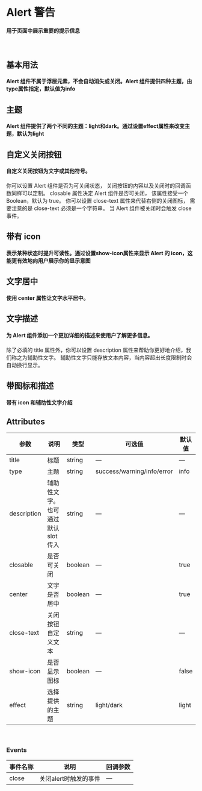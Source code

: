<script setup>
import demo1 from './demo1.vue';
import demo2 from './demo2.vue';
import demo3 from './demo3.vue';
import demo4 from './demo4.vue';
import demo5 from './demo5.vue';
import demo6 from './demo6.vue';
import demo7 from './demo7.vue';
import preview from '@/components/preview.vue';
</script>

# Alert 警告

#### 用于页面中展示重要的提示信息

<br/>

## 基本用法
#### Alert 组件不属于浮层元素，不会自动消失或关闭。Alert 组件提供四种主题，由type属性指定，默认值为info
<div class="source">
  <demo1/>
</div>
<preview compName="alert" demoName="demo1"/>


## 主题
#### Alert 组件提供了两个不同的主题：light和dark。通过设置effect属性来改变主题，默认为light
<div class="source">
  <demo2/>
</div>
<preview compName="alert" demoName="demo2"/>


## 自定义关闭按钮
#### 自定义关闭按钮为文字或其他符号。
你可以设置 Alert 组件是否为可关闭状态， 关闭按钮的内容以及关闭时的回调函数同样可以定制。 closable 属性决定 Alert 组件是否可关闭， 该属性接受一个 Boolean，默认为 true。 你可以设置 close-text 属性来代替右侧的关闭图标， 需要注意的是 close-text 必须是一个字符串。 当 Alert 组件被关闭时会触发 close 事件。
<div class="source">
  <demo3/>
</div>
<preview compName="alert" demoName="demo3"/>


## 带有 icon
#### 表示某种状态时提升可读性。通过设置show-icon属性来显示 Alert 的 icon，这能更有效地向用户展示你的显示意图
<div class="source">
  <demo4/>
</div>
<preview compName="alert" demoName="demo4"/>


## 文字居中
#### 使用 center 属性让文字水平居中。
<div class="source">
  <demo5/>
</div>
<preview compName="alert" demoName="demo5"/>


## 文字描述
#### 为 Alert 组件添加一个更加详细的描述来使用户了解更多信息。
除了必填的 title 属性外，你可以设置 description 属性来帮助你更好地介绍，我们称之为辅助性文字。 辅助性文字只能存放文本内容，当内容超出长度限制时会自动换行显示。
<div class="source">
  <demo6/>
</div>
<preview compName="alert" demoName="demo6"/>


## 带图标和描述
#### 带有 icon 和辅助性文字介绍
<div class="source">
  <demo7/>
</div>
<preview compName="alert" demoName="demo7"/>


## Attributes
| 参数      | 说明          | 类型       | 可选值              | 默认值   |
|---------- |-------------- |---------- |-------------------- |-------- |
| title     | 标题           | string | — | — |
| type | 主题 | string | success/warning/info/error | info |
| description | 辅助性文字。也可通过默认 slot 传入 | string | — | — |
| closable | 是否可关闭 | boolean | — | true |
| center | 文字是否居中 | boolean | — | true |
| close-text | 关闭按钮自定义文本 | string | — | — |
| show-icon | 是否显示图标 | boolean | — | false |
| effect | 选择提供的主题 | string | light/dark | light |

<br/>

### Events
| 事件名称   | 说明    | 回调参数 |
|---------- |-------- |---------- |
| close     | 关闭alert时触发的事件 | — |

<br/>
